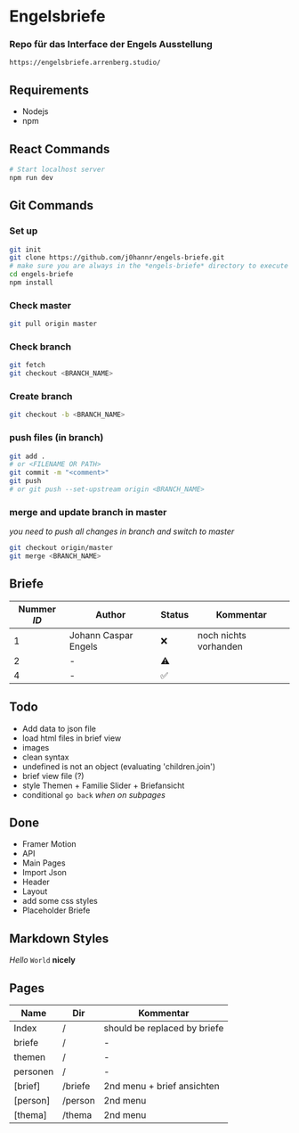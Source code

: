 # Engelsbriefe

### Repo für das Interface der Engels Ausstellung
`https://engelsbriefe.arrenberg.studio/`


## Requirements

* Nodejs
* npm

## React Commands
```bash
# Start localhost server
npm run dev
```

## Git Commands

### Set up 
```bash
git init
git clone https://github.com/j0hannr/engels-briefe.git
# make sure you are always in the *engels-briefe* directory to execute git and nodejs
cd engels-briefe
npm install
```
### Check master
```bash
git pull origin master
```
### Check branch
```bash
git fetch
git checkout <BRANCH_NAME>
```
### Create branch
```bash
git checkout -b <BRANCH_NAME>
```
### push files (in branch)
```bash
git add . 
# or <FILENAME OR PATH>
git commit -m "<comment>"
git push
# or git push --set-upstream origin <BRANCH_NAME> 
```

### merge and update branch in master
*you need to push all changes in branch and switch to master*
```bash
git checkout origin/master
git merge <BRANCH_NAME>
```

## Briefe

Nummer *ID* | Author | Status | Kommentar
--- | --- | --- | ---
1 | Johann Caspar Engels | :x: | noch nichts vorhanden
2 | - | :warning: |
4 | - | :white_check_mark: |


## Todo

* Add data to json file
* load html files in brief view
* images
* clean syntax
* undefined is not an object (evaluating 'children.join')
* brief view file (?)
* style Themen + Familie Slider + Briefansicht
* conditional `go back` *when on subpages*

## Done

* Framer Motion
* API
* Main Pages
* Import Json
* Header
* Layout
* add some css styles
* Placeholder Briefe


## Markdown Styles

*Hello* `World` **nicely**

## Pages

Name | Dir | Kommentar 
--- | --- | --- 
Index | / | should be replaced by briefe
briefe | / | - 
themen | / | -
personen | / | -
[brief] | /briefe | 2nd menu + brief ansichten
[person] | /person | 2nd menu
[thema] | /thema | 2nd menu